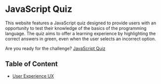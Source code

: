 # JavaScript Quiz


This website features a JavaScript quiz designed to provide users with an opportunity to test their knowledge of the basics of the programming language. The quiz aims to offer a learning experience by highlighting the correct answers in green, even when the user selects an incorrect option.

Are you ready for the challenge? <a href="https://dfcmk.github.io/Quiz-Game/">JavaScript Quiz</a>

## Table of Content

- <a href="#user-experience-ux">User Experience UX</a>
  



 